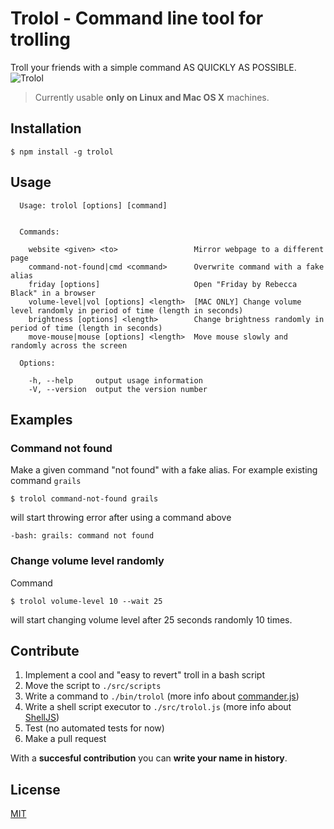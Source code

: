 # Trolol - Command line tool for trolling

Troll your friends with a simple command AS QUICKLY AS POSSIBLE. 
![Trolol](https://media.giphy.com/media/4dLgdkQM2kfCg/giphy.gif)

> Currently usable **only on Linux and Mac OS X** machines.

## Installation

```
$ npm install -g trolol
```

## Usage

```
  Usage: trolol [options] [command]


  Commands:

    website <given> <to>                 Mirror webpage to a different page
    command-not-found|cmd <command>      Overwrite command with a fake alias
    friday [options]                     Open "Friday by Rebecca Black" in a browser
    volume-level|vol [options] <length>  [MAC ONLY] Change volume level randomly in period of time (length in seconds)
    brightness [options] <length>        Change brightness randomly in period of time (length in seconds)
    move-mouse|mouse [options] <length>  Move mouse slowly and randomly across the screen

  Options:

    -h, --help     output usage information
    -V, --version  output the version number
```

## Examples

### Command not found

Make a given command "not found" with a fake alias. For example existing command `grails`

```
$ trolol command-not-found grails
```

will start throwing error after using a command above

```
-bash: grails: command not found
```

### Change volume level randomly

Command

```
$ trolol volume-level 10 --wait 25
```

will start changing volume level after 25 seconds randomly 10 times.

## Contribute

1. Implement a cool and "easy to revert" troll in a bash script
2. Move the script to `./src/scripts`
3. Write a command to `./bin/trolol` (more info about [commander.js](https://github.com/tj/commander.js))
4. Write a shell script executor to `./src/trolol.js` (more info about [ShellJS](https://github.com/shelljs/shelljs))
5. Test (no automated tests for now)
6. Make a pull request

With a **succesful contribution** you can **write your name in history**.

## License

[MIT](//github.com/ukupat/trolol/blob/master/LICENSE)
